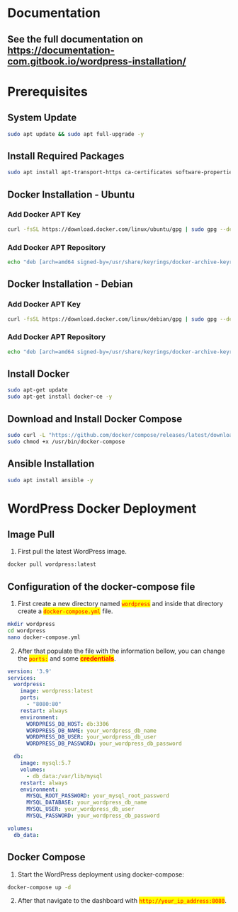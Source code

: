 # Documentation

## See the full documentation on https://documentation-com.gitbook.io/wordpress-installation/

# Prerequisites

## System Update

```bash
sudo apt update && sudo apt full-upgrade -y
```

## Install Required Packages

```bash
sudo apt install apt-transport-https ca-certificates software-properties-common -y
```

## Docker Installation - Ubuntu

### **Add Docker APT Key**

```bash
curl -fsSL https://download.docker.com/linux/ubuntu/gpg | sudo gpg --dearmor -o /usr/share/keyrings/docker-archive-keyring.gpg
```

### **Add Docker APT Repository**

```bash
echo "deb [arch=amd64 signed-by=/usr/share/keyrings/docker-archive-keyring.gpg] https://download.docker.com/linux/ubuntu $(lsb_release -cs) stable" | sudo tee /etc/apt/sources.list.d/docker.list > /dev/null
```

## Docker Installation - Debian

### **Add Docker APT Key**

```bash
curl -fsSL https://download.docker.com/linux/debian/gpg | sudo gpg --dearmor -o /usr/share/keyrings/docker-archive-keyring.gpg
```

### **Add Docker APT Repository**

```bash
echo "deb [arch=amd64 signed-by=/usr/share/keyrings/docker-archive-keyring.gpg] https://download.docker.com/linux/debian $(lsb_release -cs) stable" | sudo tee /etc/apt/sources.list.d/docker.list > /dev/null
```

## **Install Docker**

```bash
sudo apt-get update
sudo apt-get install docker-ce -y
```

## **Download and Install Docker Compose**

```bash
sudo curl -L "https://github.com/docker/compose/releases/latest/download/docker-compose-Linux-x86_64" -o /usr/bin/docker-compose
sudo chmod +x /usr/bin/docker-compose
```

## Ansible Installation

```bash
sudo apt install ansible -y
```

# WordPress Docker Deployment

## Image Pull

1. First pull the latest WordPress image.

```bash
docker pull wordpress:latest
```

## Configuration of the docker-compose file

1. First create a new directory named <mark style="color:red;">`wordpress`</mark> and inside that directory create a <mark style="color:red;">`docker-compose.yml`</mark> file.

```bash
mkdir wordpress
cd wordpress
nano docker-compose.yml
```

2. After that populate the file with the information bellow, you can change the <mark style="color:red;">`ports:`</mark> and some <mark style="color:red;">**credentials**</mark>.

```yaml
version: '3.9'
services:
  wordpress:
    image: wordpress:latest
    ports:
      - "8080:80"
    restart: always
    environment:
      WORDPRESS_DB_HOST: db:3306
      WORDPRESS_DB_NAME: your_wordpress_db_name
      WORDPRESS_DB_USER: your_wordpress_db_user
      WORDPRESS_DB_PASSWORD: your_wordpress_db_password

  db:
    image: mysql:5.7
    volumes:
      - db_data:/var/lib/mysql
    restart: always
    environment:
      MYSQL_ROOT_PASSWORD: your_mysql_root_password
      MYSQL_DATABASE: your_wordpress_db_name
      MYSQL_USER: your_wordpress_db_user
      MYSQL_PASSWORD: your_wordpress_db_password

volumes:
  db_data:
```

## Docker Compose

1. Start the WordPress deployment using docker-compose:

```bash
docker-compose up -d
```

2. After that navigate to the dashboard with <mark style="color:red;">`http://your_ip_address:8080`</mark>.
